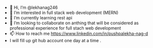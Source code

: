 - 👋 Hi, I’m @lekhanag246
- 👀 I’m interested in full stack web development (MERN)
- 🌱 I’m currently learning rest api
- 💞️ I’m looking to collaborate on anthing that will be considered as professional experience for full stach web development
- 📫 How to reach me https://www.linkedin.com/in/pushpalekha-nag-d
- I will fill up git hub account one day at a time .

<!---
lekhanag246/lekhanag246 is a ✨ special ✨ repository because its `README.md` (this file) appears on your GitHub profile.
You can click the Preview link to take a look at your changes.
--->
